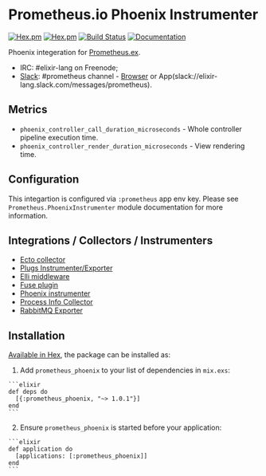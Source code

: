 # Prometheus.io Phoenix Instrumenter
[![Hex.pm](https://img.shields.io/hexpm/v/prometheus_phoenix.svg?maxAge=2592000)](https://hex.pm/packages/prometheus_phoenix)
[![Hex.pm](https://img.shields.io/hexpm/dt/prometheus_phoenix.svg?maxAge=2592000)](https://hex.pm/packages/prometheus_phoenix)
[![Build Status](https://travis-ci.org/deadtrickster/prometheus-phoenix.svg?branch=master)](https://travis-ci.org/deadtrickster/prometheus-phoenix)
[![Documentation](https://img.shields.io/badge/documentation-on%20hexdocs-green.svg)](https://hexdocs.pm/prometheus_phoenix/)

Phoenix integeration for [Prometheus.ex](https://github.com/deadtrickster/prometheus.ex).

 - IRC: #elixir-lang on Freenode;
 - [Slack](https://elixir-slackin.herokuapp.com/): #prometheus channel - [Browser](https://elixir-lang.slack.com/messages/prometheus) or App(slack://elixir-lang.slack.com/messages/prometheus).

## Metrics

 - `phoenix_controller_call_duration_microseconds` - Whole controller pipeline execution time.
 - `phoenix_controller_render_duration_microseconds` - View rendering time.

## Configuration

This integartion is configured via <InstrumenterName> `:prometheus` app env key. Please see `Prometheus.PhoenixInstrumenter` module documentation for more information.

## Integrations / Collectors / Instrumenters
 - [Ecto collector](https://github.com/deadtrickster/prometheus-ecto)
 - [Plugs Instrumenter/Exporter](https://github.com/deadtrickster/prometheus-plugs)
 - [Elli middleware](https://github.com/elli-lib/elli_prometheus)
 - [Fuse plugin](https://github.com/jlouis/fuse#fuse_stats_prometheus)
 - [Phoenix instrumenter](https://github.com/deadtrickster/prometheus-phoenix)
 - [Process Info Collector](https://github.com/deadtrickster/prometheus_process_collector.erl)
 - [RabbitMQ Exporter](https://github.com/deadtrickster/prometheus_rabbitmq_exporter)

## Installation

[Available in Hex](https://hex.pm/packages/prometheus_phoenix/), the package can be installed as:

  1. Add `prometheus_phoenix` to your list of dependencies in `mix.exs`:

    ```elixir
    def deps do
      [{:prometheus_phoenix, "~> 1.0.1"}]
    end
    ```

  2. Ensure `prometheus_phoenix` is started before your application:

    ```elixir
    def application do
      [applications: [:prometheus_phoenix]]
    end
    ```

